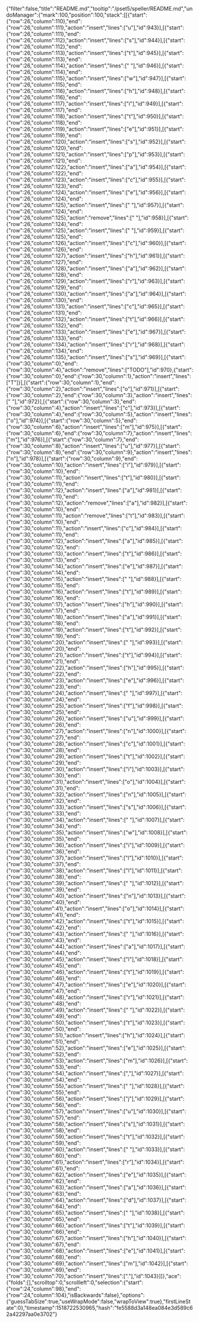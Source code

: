 {"filter":false,"title":"README.md","tooltip":"/pset5/speller/README.md","undoManager":{"mark":100,"position":100,"stack":[[{"start":{"row":26,"column":110},"end":{"row":26,"column":111},"action":"insert","lines":["u"],"id":943}],[{"start":{"row":26,"column":111},"end":{"row":26,"column":112},"action":"insert","lines":["s"],"id":944}],[{"start":{"row":26,"column":112},"end":{"row":26,"column":113},"action":"insert","lines":["t"],"id":945}],[{"start":{"row":26,"column":113},"end":{"row":26,"column":114},"action":"insert","lines":[" "],"id":946}],[{"start":{"row":26,"column":114},"end":{"row":26,"column":115},"action":"insert","lines":["w"],"id":947}],[{"start":{"row":26,"column":115},"end":{"row":26,"column":116},"action":"insert","lines":["h"],"id":948}],[{"start":{"row":26,"column":116},"end":{"row":26,"column":117},"action":"insert","lines":["i"],"id":949}],[{"start":{"row":26,"column":117},"end":{"row":26,"column":118},"action":"insert","lines":["t"],"id":950}],[{"start":{"row":26,"column":118},"end":{"row":26,"column":119},"action":"insert","lines":["e"],"id":951}],[{"start":{"row":26,"column":119},"end":{"row":26,"column":120},"action":"insert","lines":["s"],"id":952}],[{"start":{"row":26,"column":120},"end":{"row":26,"column":121},"action":"insert","lines":["p"],"id":953}],[{"start":{"row":26,"column":121},"end":{"row":26,"column":122},"action":"insert","lines":["a"],"id":954}],[{"start":{"row":26,"column":122},"end":{"row":26,"column":123},"action":"insert","lines":["c"],"id":955}],[{"start":{"row":26,"column":123},"end":{"row":26,"column":124},"action":"insert","lines":["e"],"id":956}],[{"start":{"row":26,"column":124},"end":{"row":26,"column":125},"action":"insert","lines":[" "],"id":957}],[{"start":{"row":26,"column":124},"end":{"row":26,"column":125},"action":"remove","lines":[" "],"id":958}],[{"start":{"row":26,"column":124},"end":{"row":26,"column":125},"action":"insert","lines":[" "],"id":959}],[{"start":{"row":26,"column":125},"end":{"row":26,"column":126},"action":"insert","lines":["c"],"id":960}],[{"start":{"row":26,"column":126},"end":{"row":26,"column":127},"action":"insert","lines":["h"],"id":961}],[{"start":{"row":26,"column":127},"end":{"row":26,"column":128},"action":"insert","lines":["a"],"id":962}],[{"start":{"row":26,"column":128},"end":{"row":26,"column":129},"action":"insert","lines":["r"],"id":963}],[{"start":{"row":26,"column":129},"end":{"row":26,"column":130},"action":"insert","lines":["a"],"id":964}],[{"start":{"row":26,"column":130},"end":{"row":26,"column":131},"action":"insert","lines":["c"],"id":965}],[{"start":{"row":26,"column":131},"end":{"row":26,"column":132},"action":"insert","lines":["t"],"id":966}],[{"start":{"row":26,"column":132},"end":{"row":26,"column":133},"action":"insert","lines":["e"],"id":967}],[{"start":{"row":26,"column":133},"end":{"row":26,"column":134},"action":"insert","lines":["r"],"id":968}],[{"start":{"row":26,"column":134},"end":{"row":26,"column":135},"action":"insert","lines":["s"],"id":969}],[{"start":{"row":30,"column":0},"end":{"row":30,"column":4},"action":"remove","lines":["TODO"],"id":970},{"start":{"row":30,"column":0},"end":{"row":30,"column":1},"action":"insert","lines":["T"]}],[{"start":{"row":30,"column":1},"end":{"row":30,"column":2},"action":"insert","lines":["o"],"id":971}],[{"start":{"row":30,"column":2},"end":{"row":30,"column":3},"action":"insert","lines":[" "],"id":972}],[{"start":{"row":30,"column":3},"end":{"row":30,"column":4},"action":"insert","lines":["c"],"id":973}],[{"start":{"row":30,"column":4},"end":{"row":30,"column":5},"action":"insert","lines":["o"],"id":974}],[{"start":{"row":30,"column":5},"end":{"row":30,"column":6},"action":"insert","lines":["m"],"id":975}],[{"start":{"row":30,"column":6},"end":{"row":30,"column":7},"action":"insert","lines":["m"],"id":976}],[{"start":{"row":30,"column":7},"end":{"row":30,"column":8},"action":"insert","lines":["u"],"id":977}],[{"start":{"row":30,"column":8},"end":{"row":30,"column":9},"action":"insert","lines":["n"],"id":978}],[{"start":{"row":30,"column":9},"end":{"row":30,"column":10},"action":"insert","lines":["i"],"id":979}],[{"start":{"row":30,"column":10},"end":{"row":30,"column":11},"action":"insert","lines":["t"],"id":980}],[{"start":{"row":30,"column":11},"end":{"row":30,"column":12},"action":"insert","lines":["a"],"id":981}],[{"start":{"row":30,"column":11},"end":{"row":30,"column":12},"action":"remove","lines":["a"],"id":982}],[{"start":{"row":30,"column":10},"end":{"row":30,"column":11},"action":"remove","lines":["t"],"id":983}],[{"start":{"row":30,"column":10},"end":{"row":30,"column":11},"action":"insert","lines":["c"],"id":984}],[{"start":{"row":30,"column":11},"end":{"row":30,"column":12},"action":"insert","lines":["a"],"id":985}],[{"start":{"row":30,"column":12},"end":{"row":30,"column":13},"action":"insert","lines":["t"],"id":986}],[{"start":{"row":30,"column":13},"end":{"row":30,"column":14},"action":"insert","lines":["e"],"id":987}],[{"start":{"row":30,"column":14},"end":{"row":30,"column":15},"action":"insert","lines":[" "],"id":988}],[{"start":{"row":30,"column":15},"end":{"row":30,"column":16},"action":"insert","lines":["t"],"id":989}],[{"start":{"row":30,"column":16},"end":{"row":30,"column":17},"action":"insert","lines":["h"],"id":990}],[{"start":{"row":30,"column":17},"end":{"row":30,"column":18},"action":"insert","lines":["a"],"id":991}],[{"start":{"row":30,"column":18},"end":{"row":30,"column":19},"action":"insert","lines":["t"],"id":992}],[{"start":{"row":30,"column":19},"end":{"row":30,"column":20},"action":"insert","lines":[" "],"id":993}],[{"start":{"row":30,"column":20},"end":{"row":30,"column":21},"action":"insert","lines":["t"],"id":994}],[{"start":{"row":30,"column":21},"end":{"row":30,"column":22},"action":"insert","lines":["h"],"id":995}],[{"start":{"row":30,"column":22},"end":{"row":30,"column":23},"action":"insert","lines":["e"],"id":996}],[{"start":{"row":30,"column":23},"end":{"row":30,"column":24},"action":"insert","lines":[" "],"id":997}],[{"start":{"row":30,"column":24},"end":{"row":30,"column":25},"action":"insert","lines":["f"],"id":998}],[{"start":{"row":30,"column":25},"end":{"row":30,"column":26},"action":"insert","lines":["u"],"id":999}],[{"start":{"row":30,"column":26},"end":{"row":30,"column":27},"action":"insert","lines":["n"],"id":1000}],[{"start":{"row":30,"column":27},"end":{"row":30,"column":28},"action":"insert","lines":["c"],"id":1001}],[{"start":{"row":30,"column":28},"end":{"row":30,"column":29},"action":"insert","lines":["t"],"id":1002}],[{"start":{"row":30,"column":29},"end":{"row":30,"column":30},"action":"insert","lines":["i"],"id":1003}],[{"start":{"row":30,"column":30},"end":{"row":30,"column":31},"action":"insert","lines":["o"],"id":1004}],[{"start":{"row":30,"column":31},"end":{"row":30,"column":32},"action":"insert","lines":["n"],"id":1005}],[{"start":{"row":30,"column":32},"end":{"row":30,"column":33},"action":"insert","lines":["s"],"id":1006}],[{"start":{"row":30,"column":33},"end":{"row":30,"column":34},"action":"insert","lines":[" "],"id":1007}],[{"start":{"row":30,"column":34},"end":{"row":30,"column":35},"action":"insert","lines":["w"],"id":1008}],[{"start":{"row":30,"column":35},"end":{"row":30,"column":36},"action":"insert","lines":["i"],"id":1009}],[{"start":{"row":30,"column":36},"end":{"row":30,"column":37},"action":"insert","lines":["l"],"id":1010}],[{"start":{"row":30,"column":37},"end":{"row":30,"column":38},"action":"insert","lines":["l"],"id":1011}],[{"start":{"row":30,"column":38},"end":{"row":30,"column":39},"action":"insert","lines":[" "],"id":1012}],[{"start":{"row":30,"column":39},"end":{"row":30,"column":40},"action":"insert","lines":["n"],"id":1013}],[{"start":{"row":30,"column":40},"end":{"row":30,"column":41},"action":"insert","lines":["o"],"id":1014}],[{"start":{"row":30,"column":41},"end":{"row":30,"column":42},"action":"insert","lines":["t"],"id":1015}],[{"start":{"row":30,"column":42},"end":{"row":30,"column":43},"action":"insert","lines":[" "],"id":1016}],[{"start":{"row":30,"column":43},"end":{"row":30,"column":44},"action":"insert","lines":["a"],"id":1017}],[{"start":{"row":30,"column":44},"end":{"row":30,"column":45},"action":"insert","lines":["l"],"id":1018}],[{"start":{"row":30,"column":45},"end":{"row":30,"column":46},"action":"insert","lines":["t"],"id":1019}],[{"start":{"row":30,"column":46},"end":{"row":30,"column":47},"action":"insert","lines":["e"],"id":1020}],[{"start":{"row":30,"column":47},"end":{"row":30,"column":48},"action":"insert","lines":["r"],"id":1021}],[{"start":{"row":30,"column":48},"end":{"row":30,"column":49},"action":"insert","lines":[" "],"id":1022}],[{"start":{"row":30,"column":49},"end":{"row":30,"column":50},"action":"insert","lines":["t"],"id":1023}],[{"start":{"row":30,"column":50},"end":{"row":30,"column":51},"action":"insert","lines":["h"],"id":1024}],[{"start":{"row":30,"column":51},"end":{"row":30,"column":52},"action":"insert","lines":["e"],"id":1025}],[{"start":{"row":30,"column":52},"end":{"row":30,"column":53},"action":"insert","lines":["m"],"id":1026}],[{"start":{"row":30,"column":53},"end":{"row":30,"column":54},"action":"insert","lines":[","],"id":1027}],[{"start":{"row":30,"column":54},"end":{"row":30,"column":55},"action":"insert","lines":[" "],"id":1028}],[{"start":{"row":30,"column":55},"end":{"row":30,"column":56},"action":"insert","lines":["j"],"id":1029}],[{"start":{"row":30,"column":56},"end":{"row":30,"column":57},"action":"insert","lines":["u"],"id":1030}],[{"start":{"row":30,"column":57},"end":{"row":30,"column":58},"action":"insert","lines":["s"],"id":1031}],[{"start":{"row":30,"column":58},"end":{"row":30,"column":59},"action":"insert","lines":["t"],"id":1032}],[{"start":{"row":30,"column":59},"end":{"row":30,"column":60},"action":"insert","lines":[" "],"id":1033}],[{"start":{"row":30,"column":60},"end":{"row":30,"column":61},"action":"insert","lines":["r"],"id":1034}],[{"start":{"row":30,"column":61},"end":{"row":30,"column":62},"action":"insert","lines":["e"],"id":1035}],[{"start":{"row":30,"column":62},"end":{"row":30,"column":63},"action":"insert","lines":["a"],"id":1036}],[{"start":{"row":30,"column":63},"end":{"row":30,"column":64},"action":"insert","lines":["d"],"id":1037}],[{"start":{"row":30,"column":64},"end":{"row":30,"column":65},"action":"insert","lines":[" "],"id":1038}],[{"start":{"row":30,"column":65},"end":{"row":30,"column":66},"action":"insert","lines":["t"],"id":1039}],[{"start":{"row":30,"column":66},"end":{"row":30,"column":67},"action":"insert","lines":["h"],"id":1040}],[{"start":{"row":30,"column":67},"end":{"row":30,"column":68},"action":"insert","lines":["e"],"id":1041}],[{"start":{"row":30,"column":68},"end":{"row":30,"column":69},"action":"insert","lines":["m"],"id":1042}],[{"start":{"row":30,"column":69},"end":{"row":30,"column":70},"action":"insert","lines":["."],"id":1043}]]},"ace":{"folds":[],"scrolltop":0,"scrollleft":0,"selection":{"start":{"row":24,"column":98},"end":{"row":24,"column":104},"isBackwards":false},"options":{"guessTabSize":true,"useWrapMode":false,"wrapToView":true},"firstLineState":0},"timestamp":1518722530965,"hash":"fe5588d3a148ea084e3d589c62a42297aa0e3702"}